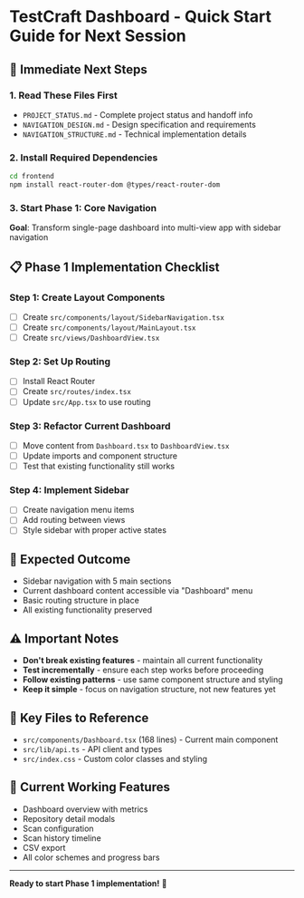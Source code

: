 # TestCraft Dashboard - Quick Start Guide for Next Session

## 🚀 **Immediate Next Steps**

### **1. Read These Files First**
- `PROJECT_STATUS.md` - Complete project status and handoff info
- `NAVIGATION_DESIGN.md` - Design specification and requirements
- `NAVIGATION_STRUCTURE.md` - Technical implementation details

### **2. Install Required Dependencies**
```bash
cd frontend
npm install react-router-dom @types/react-router-dom
```

### **3. Start Phase 1: Core Navigation**
**Goal**: Transform single-page dashboard into multi-view app with sidebar navigation

## 📋 **Phase 1 Implementation Checklist**

### **Step 1: Create Layout Components**
- [ ] Create `src/components/layout/SidebarNavigation.tsx`
- [ ] Create `src/components/layout/MainLayout.tsx`
- [ ] Create `src/views/DashboardView.tsx`

### **Step 2: Set Up Routing**
- [ ] Install React Router
- [ ] Create `src/routes/index.tsx`
- [ ] Update `src/App.tsx` to use routing

### **Step 3: Refactor Current Dashboard**
- [ ] Move content from `Dashboard.tsx` to `DashboardView.tsx`
- [ ] Update imports and component structure
- [ ] Test that existing functionality still works

### **Step 4: Implement Sidebar**
- [ ] Create navigation menu items
- [ ] Add routing between views
- [ ] Style sidebar with proper active states

## 🎯 **Expected Outcome**
- Sidebar navigation with 5 main sections
- Current dashboard content accessible via "Dashboard" menu
- Basic routing structure in place
- All existing functionality preserved

## ⚠️ **Important Notes**
- **Don't break existing features** - maintain all current functionality
- **Test incrementally** - ensure each step works before proceeding
- **Follow existing patterns** - use same component structure and styling
- **Keep it simple** - focus on navigation structure, not new features yet

## 📁 **Key Files to Reference**
- `src/components/Dashboard.tsx` (168 lines) - Current main component
- `src/lib/api.ts` - API client and types
- `src/index.css` - Custom color classes and styling

## 🔧 **Current Working Features**
- Dashboard overview with metrics
- Repository detail modals
- Scan configuration
- Scan history timeline
- CSV export
- All color schemes and progress bars

---

**Ready to start Phase 1 implementation!** 🚀
